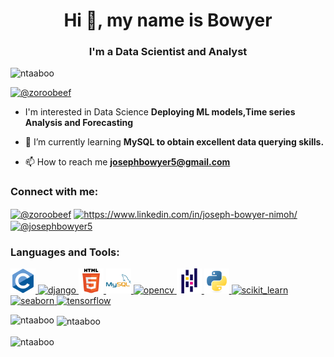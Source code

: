 <h1 align="center">Hi 👋, my name is Bowyer</h1>
<h3 align="center">I'm a Data Scientist and Analyst</h3>

<p align="left"> <img src="https://komarev.com/ghpvc/?username=ntaaboo&label=Profile%20views&color=0e75b6&style=flat" alt="ntaaboo" /> </p>

<p align="left"> <a href="https://twitter.com/@zoroobeef" target="blank"><img src="https://img.shields.io/twitter/follow/@zoroobeef?logo=twitter&style=for-the-badge" alt="@zoroobeef" /></a> </p>

- I'm interested in Data Science **Deploying ML models,Time series Analysis and Forecasting**

- 🌱 I’m currently learning **MySQL to obtain excellent data querying skills.**

- 📫 How to reach me **josephbowyer5@gmail.com**

<h3 align="left">Connect with me:</h3>
<p align="left">
<a href="https://twitter.com/@zoroobeef" target="blank"><img align="center" src="https://raw.githubusercontent.com/rahuldkjain/github-profile-readme-generator/master/src/images/icons/Social/twitter.svg" alt="@zoroobeef" height="30" width="40" /></a>
<a href="https://linkedin.com/in/https://www.linkedin.com/in/joseph-bowyer-nimoh/" target="blank"><img align="center" src="https://raw.githubusercontent.com/rahuldkjain/github-profile-readme-generator/master/src/images/icons/Social/linked-in-alt.svg" alt="https://www.linkedin.com/in/joseph-bowyer-nimoh/" height="30" width="40" /></a>
<a href="https://medium.com/@josephbowyer5" target="blank"><img align="center" src="https://raw.githubusercontent.com/rahuldkjain/github-profile-readme-generator/master/src/images/icons/Social/medium.svg" alt="@josephbowyer5" height="30" width="40" /></a>
</p>

<h3 align="left">Languages and Tools:</h3>
<p align="left"> <a href="https://www.cprogramming.com/" target="_blank" rel="noreferrer"> <img src="https://raw.githubusercontent.com/devicons/devicon/master/icons/c/c-original.svg" alt="c" width="40" height="40"/> </a> <a href="https://www.djangoproject.com/" target="_blank" rel="noreferrer"> <img src="https://cdn.worldvectorlogo.com/logos/django.svg" alt="django" width="40" height="40"/> </a> <a href="https://www.w3.org/html/" target="_blank" rel="noreferrer"> <img src="https://raw.githubusercontent.com/devicons/devicon/master/icons/html5/html5-original-wordmark.svg" alt="html5" width="40" height="40"/> </a> <a href="https://www.mysql.com/" target="_blank" rel="noreferrer"> <img src="https://raw.githubusercontent.com/devicons/devicon/master/icons/mysql/mysql-original-wordmark.svg" alt="mysql" width="40" height="40"/> </a> <a href="https://opencv.org/" target="_blank" rel="noreferrer"> <img src="https://www.vectorlogo.zone/logos/opencv/opencv-icon.svg" alt="opencv" width="40" height="40"/> </a> <a href="https://pandas.pydata.org/" target="_blank" rel="noreferrer"> <img src="https://raw.githubusercontent.com/devicons/devicon/2ae2a900d2f041da66e950e4d48052658d850630/icons/pandas/pandas-original.svg" alt="pandas" width="40" height="40"/> </a> <a href="https://www.python.org" target="_blank" rel="noreferrer"> <img src="https://raw.githubusercontent.com/devicons/devicon/master/icons/python/python-original.svg" alt="python" width="40" height="40"/> </a> <a href="https://scikit-learn.org/" target="_blank" rel="noreferrer"> <img src="https://upload.wikimedia.org/wikipedia/commons/0/05/Scikit_learn_logo_small.svg" alt="scikit_learn" width="40" height="40"/> </a> <a href="https://seaborn.pydata.org/" target="_blank" rel="noreferrer"> <img src="https://seaborn.pydata.org/_images/logo-mark-lightbg.svg" alt="seaborn" width="40" height="40"/> </a> <a href="https://www.tensorflow.org" target="_blank" rel="noreferrer"> <img src="https://www.vectorlogo.zone/logos/tensorflow/tensorflow-icon.svg" alt="tensorflow" width="40" height="40"/> </a> </p>

<p><img align="left" src="https://github-readme-stats.vercel.app/api/top-langs?username=ntaaboo&show_icons=true&locale=en&layout=compact" alt="ntaaboo" /></p>

<p>&nbsp;<img align="center" src="https://github-readme-stats.vercel.app/api?username=ntaaboo&show_icons=true&locale=en" alt="ntaaboo" /></p>

<p><img align="center" src="https://github-readme-streak-stats.herokuapp.com/?user=ntaaboo&" alt="ntaaboo" /></p>
